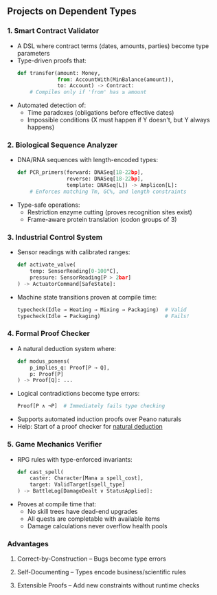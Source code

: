 
## Projects on Dependent Types

### 1. Smart Contract Validator

- A DSL where contract terms (dates, amounts, parties) become type parameters  
- Type-driven proofs that:  
  ```python
  def transfer(amount: Money, 
               from: AccountWith(MinBalance(amount)), 
               to: Account) -> Contract:
      # Compiles only if 'from' has ≥ amount
  ```  
- Automated detection of:  
  - Time paradoxes (obligations before effective dates)
  - Impossible conditions (X must happen if Y doesn't, but Y always happens)


### 2. Biological Sequence Analyzer

- DNA/RNA sequences with length-encoded types:  
  ```python
  def PCR_primers(forward: DNASeq[18-22bp], 
                  reverse: DNASeq[18-22bp], 
                  template: DNASeq[L]) -> Amplicon[L]:
      # Enforces matching Tm, GC%, and length constraints
  ```  
- Type-safe operations:  
  - Restriction enzyme cutting (proves recognition sites exist)  
  - Frame-aware protein translation (codon groups of 3)  


### 3. Industrial Control System

- Sensor readings with calibrated ranges:  
  ```python
  def activate_valve(
      temp: SensorReading[0-100°C], 
      pressure: SensorReading[P > 2bar]
  ) -> ActuatorCommand[SafeState]:
  ```  
- Machine state transitions proven at compile time:  
  ```python
  typecheck(Idle → Heating → Mixing → Packaging)  # Valid
  typecheck(Idle → Packaging)                     # Fails!
  ```  

### 4. Formal Proof Checker

- A natural deduction system where:  
  ```python
  def modus_ponens(
      p_implies_q: Proof[P → Q], 
      p: Proof[P]
  ) -> Proof[Q]: ...
  ```  
- Logical contradictions become type errors:  
  ```python
  Proof[P ∧ ¬P]  # Immediately fails type checking
  ```  
- Supports automated induction proofs over Peano naturals
- Help: Start of a proof checker for [natural deduction](./03/)


### 5. Game Mechanics Verifier

- RPG rules with type-enforced invariants:  
  ```python
  def cast_spell(
      caster: Character[Mana ≥ spell_cost],
      target: ValidTarget[spell_type]
  ) -> BattleLog[DamageDealt ∨ StatusApplied]:
  ```  
- Proves at compile time that:  
  - No skill trees have dead-end upgrades  
  - All quests are completable with available items  
  - Damage calculations never overflow health pools  


### Advantages

1. Correct-by-Construction – Bugs become type errors  

2. Self-Documenting – Types encode business/scientific rules  

3. Extensible Proofs – Add new constraints without runtime checks  

